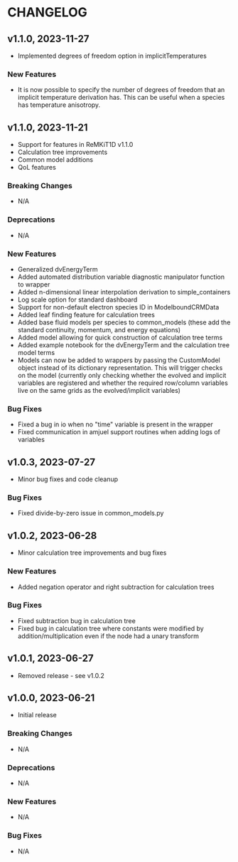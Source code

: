 # CHANGELOG

## v1.1.0, 2023-11-27
- Implemented degrees of freedom option in implicitTemperatures

### New Features
- It is now possible to specify the number of degrees of freedom that an implicit temperature derivation has. This can be useful when a species has temperature anisotropy.

## v1.1.0, 2023-11-21

- Support for features in ReMKiT1D v1.1.0
- Calculation tree improvements
- Common model additions
- QoL features

### Breaking Changes

- N/A

### Deprecations

- N/A

### New Features

- Generalized dvEnergyTerm
- Added automated distribution variable diagnostic manipulator function to wrapper
- Added n-dimensional linear interpolation derivation to simple_containers
- Log scale option for standard dashboard
- Support for non-default electron species ID in ModelboundCRMData
- Added leaf finding feature for calculation trees
- Added base fluid models per species to common_models (these add the standard continuity, momentum, and energy equations)
- Added model allowing for quick construction of calculation tree terms
- Added example notebook for the dvEnergyTerm and the calculation tree model terms
- Models can now be added to wrappers by passing the CustomModel object instead of its dictionary representation. This will trigger checks on the model (currently only checking whether the evolved and implicit variables are registered and whether the required row/column variables live on the same grids as the evolved/implicit variables)

### Bug Fixes

- Fixed a bug in io when no "time" variable is present in the wrapper
- Fixed communication in amjuel support routines when adding logs of variables

## v1.0.3, 2023-07-27

- Minor bug fixes and code cleanup

### Bug Fixes

- Fixed divide-by-zero issue in common_models.py

## v1.0.2, 2023-06-28

- Minor calculation tree improvements and bug fixes

### New Features

- Added negation operator and right subtraction for calculation trees

### Bug Fixes

- Fixed subtraction bug in calculation tree
- Fixed bug in calculation tree where constants were modified by addition/multiplication even if the node had a unary transform

## v1.0.1, 2023-06-27

- Removed release - see v1.0.2

## v1.0.0, 2023-06-21

- Initial release

### Breaking Changes

- N/A

### Deprecations

- N/A

### New Features

- N/A

### Bug Fixes

- N/A